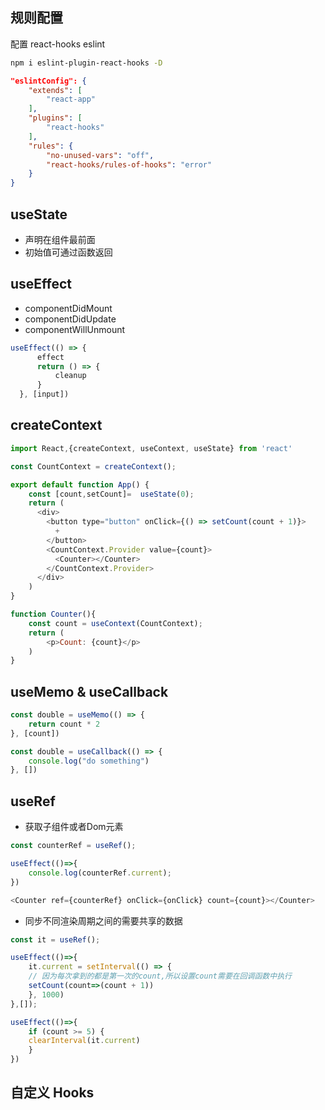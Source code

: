 ## 规则配置

配置 react-hooks eslint

```sh
npm i eslint-plugin-react-hooks -D
```

```json
"eslintConfig": {
    "extends": [
        "react-app"
    ],
    "plugins": [
        "react-hooks"
    ],
    "rules": {
        "no-unused-vars": "off",
        "react-hooks/rules-of-hooks": "error"
    }
}
```

## useState

- 声明在组件最前面
- 初始值可通过函数返回
 
## useEffect

- componentDidMount
- componentDidUpdate
- componentWillUnmount

```js
useEffect(() => {
      effect
      return () => {
          cleanup
      }
  }, [input])
```

## createContext

```js
import React,{createContext, useContext, useState} from 'react'

const CountContext = createContext();

export default function App() {
    const [count,setCount]=  useState(0);
    return (
      <div>
        <button type="button" onClick={() => setCount(count + 1)}>
          +
        </button>
        <CountContext.Provider value={count}>
          <Counter></Counter>
        </CountContext.Provider>
      </div>
    )
}

function Counter(){
    const count = useContext(CountContext);
    return (
        <p>Count: {count}</p>
    )
}
```

## useMemo & useCallback

```js
const double = useMemo(() => {
    return count * 2
}, [count])

const double = useCallback(() => {
    console.log("do something")
}, [])
```

## useRef

- 获取子组件或者Dom元素

```js
const counterRef = useRef();

useEffect(()=>{
    console.log(counterRef.current);
})

<Counter ref={counterRef} onClick={onClick} count={count}></Counter>
```

- 同步不同渲染周期之间的需要共享的数据

```js
const it = useRef();

useEffect(()=>{
    it.current = setInterval(() => {
    // 因为每次拿到的都是第一次的count,所以设置count需要在回调函数中执行
    setCount(count=>(count + 1))
    }, 1000)
},[]);

useEffect(()=>{
    if (count >= 5) {
    clearInterval(it.current)
    }
})
```

## 自定义 Hooks


